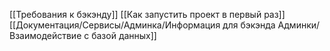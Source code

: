 [[Требования к бэкэнду]]
[[Как запустить проект в первый раз]]
[[Документация/Сервисы/Админка/Информация для бэкэнда Админки/Взаимодействие с базой данных]]